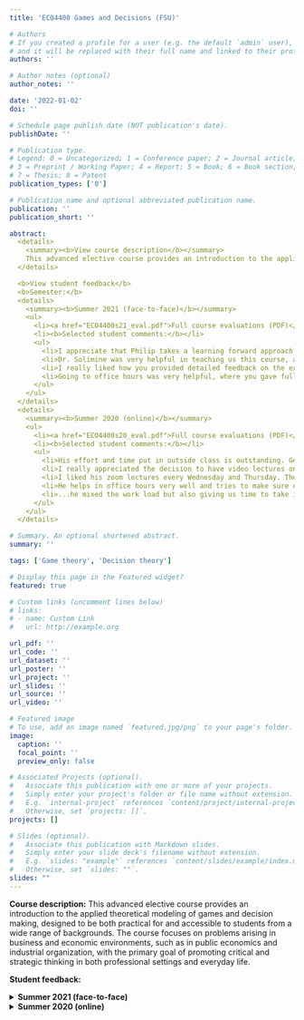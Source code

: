 ```yaml
---
title: 'ECO4400 Games and Decisions (FSU)'

# Authors
# If you created a profile for a user (e.g. the default `admin` user), write the username (folder name) here
# and it will be replaced with their full name and linked to their profile.
authors: ''

# Author notes (optional)
author_notes: ''

date: '2022-01-02'
doi: ''

# Schedule page publish date (NOT publication's date).
publishDate: ''

# Publication type.
# Legend: 0 = Uncategorized; 1 = Conference paper; 2 = Journal article;
# 3 = Preprint / Working Paper; 4 = Report; 5 = Book; 6 = Book section;
# 7 = Thesis; 8 = Patent
publication_types: ['0']

# Publication name and optional abbreviated publication name.
publication: ''
publication_short: ''

abstract: 
  <details>
    <summary><b>View course description</b></summary>
    This advanced elective course provides an introduction to the applied theoretical modeling of games and decision making, designed to be both practical for and accessible to students from a wide range of backgrounds. The course focuses on problems arising in business and economic environments, such as in public economics and industrial organization, with the primary goal of promoting critical and strategic thinking in both professional settings and everyday life.
  </details>

  <b>View student feedback</b>
  <b>Semester:</b>
  <details>
    <summary><b>Summer 2021 (face-to-face)</b></summary>
    <ul>
      <li><a href="ECO4400s21_eval.pdf">Full course evaluations (PDF)</a></li>
      <li><b>Selected student comments:</b></li>
      <ul>
        <li>I appreciate that Philip takes a learning forward approach to instructing this class, he is transparent about being 'an easy grader' and it is obvious that he is more focused on learning than he is on his students getting grades. I think this is conducive to a healthy learning environment, at least for me personally. I think I have learned more in this class than 90% of my other economics courses. The assignments are directly correlated with what we learned in class and they are short and to the point. There is no busy work asked of us which allows me to put in ample time into actual important studying/learning with the materials given. He always gives great detailed feedback and follow through points. I also enjoy MobLab.</li>
        <li>Dr. Solimine was very helpful in teaching us this course, and always offered additional help if we got lost on a problem. I really enjoyed having him as a professor.</li>
        <li>I really liked how you provided detailed feedback on the exams and problem sets. It really helped me understand and learn from my mistakes.</li>
        <li>Going to office hours was very helpful, where you gave full in depth explanations of the homework and exams each time for my understanding. The Mob Lab was fun to do because of the practical application of the material we learned was being put to use. I do not like senseless learning... ...with this class each week we learned then you would provide examples, sometimes in games relevance or real life economics issues where game theory could be implemented. With that in mind I thought it helped me be engaged a bit more.</li>
      </ul>
    </ul>
  </details>
  <details>
    <summary><b>Summer 2020 (online)</b></summary>
    <ul>
      <li><a href="ECO4400s20_eval.pdf">Full course evaluations (PDF)</a></li>
      <li><b>Selected student comments:</b></li>
      <ul>
        <li>His effort and time put in outside class is outstanding. Genuinely cares about his students. One of the best teachers I've had at fsu.</li>
        <li>I really appreciated the decision to have video lectures on MTuF and face-to-face lectures (or screen-to-screen I guess) lectures on WTh. This allowed for students to learn on their own in the beginning of the week and have ample time to ask a question during class before a quiz or assignment is due.</li>
        <li>I liked his zoom lectures every Wednesday and Thursday. They helped a lot with the pre recorded lectures he gave. He would take the time to help all of us out which I like.</li>
        <li>He helps in office hours very well and tries to make sure everyone understands what is going on even though its a tough class.</li>
        <li>...he mixed the work load but also giving us time to take in the information without us just doing it to do it. I know for a fact I will be using game theory everyday of my life.</li>
      </ul>
    </ul>
  </details>

# Summary. An optional shortened abstract.
summary: ''

tags: ['Game theory', 'Decision theory']

# Display this page in the Featured widget?
featured: true

# Custom links (uncomment lines below)
# links:
# - name: Custom Link
#   url: http://example.org

url_pdf: ''
url_code: ''
url_dataset: ''
url_poster: ''
url_project: ''
url_slides: ''
url_source: ''
url_video: ''

# Featured image
# To use, add an image named `featured.jpg/png` to your page's folder.
image:
  caption: ''
  focal_point: ''
  preview_only: false

# Associated Projects (optional).
#   Associate this publication with one or more of your projects.
#   Simply enter your project's folder or file name without extension.
#   E.g. `internal-project` references `content/project/internal-project/index.md`.
#   Otherwise, set `projects: []`.
projects: []

# Slides (optional).
#   Associate this publication with Markdown slides.
#   Simply enter your slide deck's filename without extension.
#   E.g. `slides: "example"` references `content/slides/example/index.md`.
#   Otherwise, set `slides: ""`.
slides: ""
---
```

**Course description:** This advanced elective course provides an introduction to the applied theoretical modeling of games and decision making, designed to be both practical for and accessible to students from a wide range of backgrounds. The course focuses on problems arising in business and economic environments, such as in public economics and industrial organization, with the primary goal of promoting critical and strategic thinking in both professional settings and everyday life.

**Student feedback:**
<details>
  <summary><b>Summer 2021 (face-to-face)</b></summary>
  <ul>
    <li><a href="ECO4400s21_eval.pdf">Full course evaluations (PDF)</a></li>
    <li><b>Selected student comments:</b></li>
    <ul>
      <li>I appreciate that Philip takes a learning forward approach to instructing this class, he is transparent about being 'an easy grader' and it is obvious that he is more focused on learning than he is on his students getting grades. I think this is conducive to a healthy learning environment, at least for me personally. I think I have learned more in this class than 90% of my other economics courses. The assignments are directly correlated with what we learned in class and they are short and to the point. There is no busy work asked of us which allows me to put in ample time into actual important studying/learning with the materials given. He always gives great detailed feedback and follow through points. I also enjoy MobLab.</li>
      <li>Dr. Solimine was very helpful in teaching us this course, and always offered additional help if we got lost on a problem. I really enjoyed having him as a professor.</li>
      <li>I really liked how you provided detailed feedback on the exams and problem sets. It really helped me understand and learn from my mistakes.</li>
      <li>Going to office hours was very helpful, where you gave full in depth explanations of the homework and exams each time for my understanding. The Mob Lab was fun to do because of the practical application of the material we learned was being put to use. I do not like senseless learning... ...with this class each week we learned then you would provide examples, sometimes in games relevance or real life economics issues where game theory could be implemented. With that in mind I thought it helped me be engaged a bit more.</li>
    </ul>
  </ul>
</details>

<details>
  <summary><b>Summer 2020 (online)</b></summary>
  <ul>
    <li><a href="ECO4400s20_eval.pdf">Full course evaluations (PDF)</a></li>
    <li><b>Selected student comments:</b></li>
    <ul>
      <li>His effort and time put in outside class is outstanding. Genuinely cares about his students. One of the best teachers I've had at fsu.</li>
      <li>I really appreciated the decision to have video lectures on MTuF and face-to-face lectures (or screen-to-screen I guess) lectures on WTh. This allowed for students to learn on their own in the beginning of the week and have ample time to ask a question during class before a quiz or assignment is due.</li>
      <li>I liked his zoom lectures every Wednesday and Thursday. They helped a lot with the pre recorded lectures he gave. He would take the time to help all of us out which I like.</li>
      <li>He helps in office hours very well and tries to make sure everyone understands what is going on even though its a tough class.</li>
      <li>...he mixed the work load but also giving us time to take in the information without us just doing it to do it. I know for a fact I will be using game theory everyday of my life.</li>
    </ul>
  </ul>
</details>